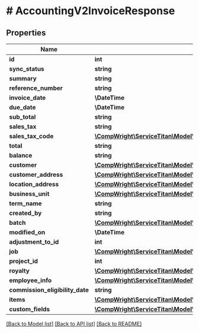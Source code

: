 # # AccountingV2InvoiceResponse

## Properties

Name | Type | Description | Notes
------------ | ------------- | ------------- | -------------
**id** | **int** |  |
**sync_status** | **string** |  | [optional]
**summary** | **string** |  | [optional]
**reference_number** | **string** |  | [optional]
**invoice_date** | **\DateTime** |  | [optional]
**due_date** | **\DateTime** |  | [optional]
**sub_total** | **string** |  | [optional]
**sales_tax** | **string** |  | [optional]
**sales_tax_code** | [**\CompWright\ServiceTitan\Model\AccountingV2InvoiceResponseSalesTaxCode**](AccountingV2InvoiceResponseSalesTaxCode.md) |  | [optional]
**total** | **string** |  | [optional]
**balance** | **string** |  | [optional]
**customer** | [**\CompWright\ServiceTitan\Model\AccountingV2InventoryBillResponseBusinessUnit**](AccountingV2InventoryBillResponseBusinessUnit.md) |  | [optional]
**customer_address** | [**\CompWright\ServiceTitan\Model\AccountingV2InventoryBillResponseShipTo**](AccountingV2InventoryBillResponseShipTo.md) |  | [optional]
**location_address** | [**\CompWright\ServiceTitan\Model\AccountingV2InventoryBillResponseShipTo**](AccountingV2InventoryBillResponseShipTo.md) |  | [optional]
**business_unit** | [**\CompWright\ServiceTitan\Model\AccountingV2InventoryBillResponseBusinessUnit**](AccountingV2InventoryBillResponseBusinessUnit.md) |  | [optional]
**term_name** | **string** |  | [optional]
**created_by** | **string** |  | [optional]
**batch** | [**\CompWright\ServiceTitan\Model\AccountingV2InventoryBillResponseBatch**](AccountingV2InventoryBillResponseBatch.md) |  | [optional]
**modified_on** | **\DateTime** |  | [optional]
**adjustment_to_id** | **int** |  | [optional]
**job** | [**\CompWright\ServiceTitan\Model\AccountingV2InvoiceResponseJob**](AccountingV2InvoiceResponseJob.md) |  | [optional]
**project_id** | **int** |  | [optional]
**royalty** | [**\CompWright\ServiceTitan\Model\AccountingV2InvoiceResponseRoyalty**](AccountingV2InvoiceResponseRoyalty.md) |  | [optional]
**employee_info** | [**\CompWright\ServiceTitan\Model\AccountingV2InvoiceResponseEmployeeInfo**](AccountingV2InvoiceResponseEmployeeInfo.md) |  | [optional]
**commission_eligibility_date** | **string** |  | [optional]
**items** | [**\CompWright\ServiceTitan\Model\AccountingV2InvoiceItemResponse[]**](AccountingV2InvoiceItemResponse.md) |  | [optional]
**custom_fields** | [**\CompWright\ServiceTitan\Model\AccountingV2CustomFieldResponse[]**](AccountingV2CustomFieldResponse.md) |  | [optional]

[[Back to Model list]](../../README.md#models) [[Back to API list]](../../README.md#endpoints) [[Back to README]](../../README.md)
